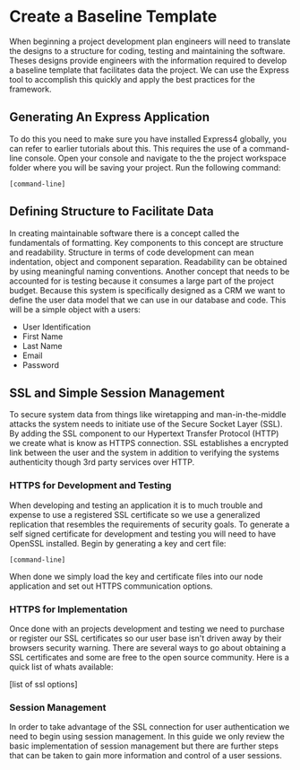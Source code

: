 # Create a Baseline Template
When beginning a project development plan engineers will need to translate the designs to a structure for coding, testing and maintaining the software.  Theses designs provide engineers with the information required to develop a baseline template that facilitates data the project.  We can use the Express tool to accomplish this quickly and apply the best practices for the framework. 

## Generating An Express Application
To do this you need to make sure you have installed Express4 globally, you can refer to earlier tutorials about this.  This requires the use of a command-line console.  Open your console and navigate to the the project workspace folder where you will be saving your project.  Run the following command:

	[command-line]

## Defining Structure to Facilitate Data
In creating maintainable software there is a concept called the fundamentals of formatting.  Key components to this concept are structure and readability.  Structure in terms of code development can mean indentation, object and component separation.  Readability can be obtained by using meaningful naming conventions.  Another concept that needs to be accounted for is testing because it consumes a large part of the project budget.
Because this system is specifically designed as a CRM we want to define the user data model that we can use in our database and code.  This will be a simple object with a users:
  * User Identification
  * First Name
  * Last Name
  * Email
  * Password

## SSL and Simple Session Management
To secure system data from things like wiretapping and man-in-the-middle attacks the system needs to initiate use of the Secure Socket Layer (SSL).  By adding the SSL component to our Hypertext Transfer Protocol (HTTP) we create what is know as HTTPS connection.  SSL establishes a encrypted link between the user and the system in addition to verifying the systems authenticity though 3rd party services over HTTP.

### HTTPS for Development and Testing
When developing and testing an application it is to much trouble and expense to use a registered SSL certificate so we use a generalized replication that resembles the requirements of security goals.  To generate a self signed certificate for development and testing you will need to have OpenSSL installed.  Begin by generating a key and cert file:

	[command-line]

When done we simply load the key and certificate files into our node application and set out HTTPS communication options.

### HTTPS for Implementation
Once done with an projects development and testing we need to purchase or register our SSL certificates so our user base isn't driven away by their browsers security warning.  There are several ways to go about obtaining a SSL certificates and some are free to the open source community.  Here is a quick list of whats available:

  [list of ssl options]

### Session Management
In order to take advantage of the SSL connection for user authentication we need to begin using session management.  	In this guide we only review the basic implementation of session management but there are further steps that can be taken to gain more information and control of a user sessions.
